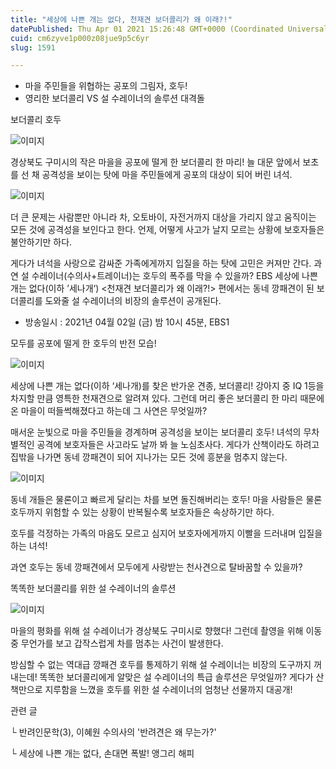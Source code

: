```yaml
---
title: "세상에 나쁜 개는 없다, 천재견 보더콜리가 왜 이래?!"
datePublished: Thu Apr 01 2021 15:26:48 GMT+0000 (Coordinated Universal Time)
cuid: cm6zyve1p000z08jue9p5c6yr
slug: 1591

---
```



- 마을 주민들을 위협하는 공포의 그림자, 호두!
- 영리한 보더콜리 VS 설 수레이너의 솔루션 대격돌

보더콜리 호두

![이미지](https://cdn.hashnode.com/res/hashnode/image/upload/v1739247181727/58bb38e2-7c57-402c-9b12-4c0cdfc124d3.jpeg)

경상북도 구미시의 작은 마을을 공포에 떨게 한 보더콜리 한 마리! 늘 대문 앞에서 보초를 선 채 공격성을 보이는 탓에 마을 주민들에게 공포의 대상이 되어 버린 녀석.

![이미지](https://cdn.hashnode.com/res/hashnode/image/upload/v1739247184015/958c0e5c-66d0-4654-81d4-53ede6c207a5.jpeg)

더 큰 문제는 사람뿐만 아니라 차, 오토바이, 자전거까지 대상을 가리지 않고 움직이는 모든 것에 공격성을 보인다고 한다. 언제, 어떻게 사고가 날지 모르는 상황에 보호자들은 불안하기만 하다.

게다가 녀석을 사랑으로 감싸준 가족에게까지 입질을 하는 탓에 고민은 커져만 간다. 과연 설 수레이너(수의사+트레이너)는 호두의 폭주를 막을 수 있을까? EBS 세상에 나쁜 개는 없다(이하 ’세나개‘) <천재견 보더콜리가 왜 이래?!> 편에서는 동네 깡패견이 된 보더콜리를 도와줄 설 수레이너의 비장의 솔루션이 공개된다.

* 방송일시 : 2021년 04월 02일 (금) 밤 10시 45분, EBS1

모두를 공포에 떨게 한 호두의 반전 모습!

![이미지](https://cdn.hashnode.com/res/hashnode/image/upload/v1739247186157/a3d6d8aa-01b4-4581-8b04-a4c55e761e3e.jpeg)

세상에 나쁜 개는 없다(이하 ‘세나개)를 찾은 반가운 견종, 보더콜리! 강아지 중 IQ 1등을 차지할 만큼 영특한 천재견으로 알려져 있다. 그런데 머리 좋은 보더콜리 한 마리 때문에 온 마을이 떠들썩해졌다고 하는데 그 사연은 무엇일까?

매서운 눈빛으로 마을 주민들을 경계하며 공격성을 보이는 보더콜리 호두! 녀석의 무차별적인 공격에 보호자들은 사고라도 날까 봐 늘 노심초사다. 게다가 산책이라도 하려고 집밖을 나가면 동네 깡패견이 되어 지나가는 모든 것에 흥분을 멈추지 않는다.

![이미지](https://cdn.hashnode.com/res/hashnode/image/upload/v1739247188061/1442abff-fcdc-4ae7-a772-5dab7673b37a.jpeg)

동네 개들은 물론이고 빠르게 달리는 차를 보면 돌진해버리는 호두! 마을 사람들은 물론 호두까지 위험할 수 있는 상황이 반복될수록 보호자들은 속상하기만 하다.

호두를 걱정하는 가족의 마음도 모르고 심지어 보호자에게까지 이빨을 드러내며 입질을 하는 녀석!

과연 호두는 동네 깡패견에서 모두에게 사랑받는 천사견으로 탈바꿈할 수 있을까?

똑똑한 보더콜리를 위한 설 수레이너의 솔루션

![이미지](https://cdn.hashnode.com/res/hashnode/image/upload/v1739247190111/bbfcd170-4842-4591-9a5e-17ea1b17b8d7.jpeg)

마을의 평화를 위해 설 수레이너가 경상북도 구미시로 향했다! 그런데 촬영을 위해 이동 중 무언가를 보고 갑작스럽게 차를 멈추는 사건이 발생한다.

방심할 수 없는 역대급 깡패견 호두를 통제하기 위해 설 수레이너는 비장의 도구까지 꺼내는데! 똑똑한 보더콜리에게 알맞은 설 수레이너의 특급 솔루션은 무엇일까? 게다가 산책만으로 지루함을 느꼈을 호두를 위한 설 수레이너의 엄청난 선물까지 대공개!

관련 글

└ 반려인문학(3), 이혜원 수의사의 '반려견은 왜 무는가?'

└ 세상에 나쁜 개는 없다, 손대면 폭발! 앵그리 해피